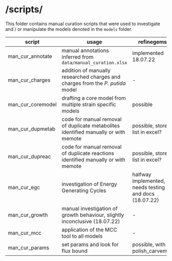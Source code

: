 # /scripts/

This folder contains manual curation scripts that were used to investigate and / or manipulate the models denoted in the `models` folder.

**script** | **usage**  | **refinegems**
--- | --- | ---
man_cur_annotate | manual annotations inferred from `data/manual_curation.xlsx`| implemented 18.07.22
man_cur_charges | addition of manually researched charges and charges from the *P. putida* model | -
man_cur_coremodel | drafting a core model from multiple strain specific models | possible
man_cur_dupmetab | code for manual removal of duplicate metabolites identified manually or with memote | possible, store list in excel?
man_cur_dupreac | code for manual removal of duplicate reactions identified manually or with memote | possible, store list in excel?
man_cur_egc | investigation of Energy Generating Cycles | halfway implemented, needs testing and docs (18.07.22)
man_cur_growth | manual investigation of growth behaviour, slightly inconclusive (18.07.22) | -
man_cur_mcc | application of the MCC tool to all models | -
man_cur_params | set params and look for flux bound | possible, with polish_carveme?
